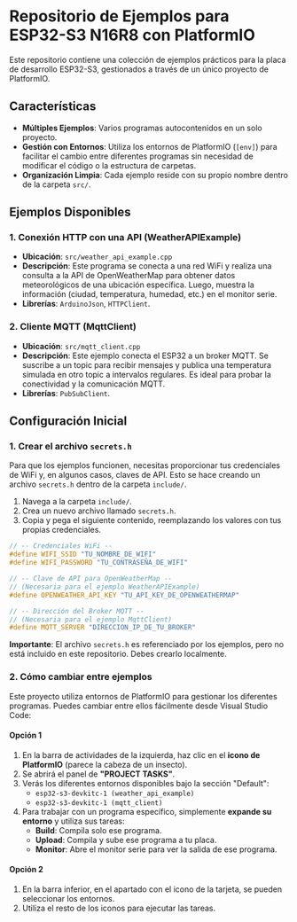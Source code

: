 # Repositorio de Ejemplos para ESP32-S3 N16R8 con PlatformIO

Este repositorio contiene una colección de ejemplos prácticos para la placa de desarrollo ESP32-S3, gestionados a través de un único proyecto de PlatformIO.

## Características

- **Múltiples Ejemplos**: Varios programas autocontenidos en un solo proyecto.
- **Gestión con Entornos**: Utiliza los entornos de PlatformIO (`[env]`) para facilitar el cambio entre diferentes programas sin necesidad de modificar el código o la estructura de carpetas.
- **Organización Limpia**: Cada ejemplo reside con su propio nombre dentro de la carpeta `src/`.

## Ejemplos Disponibles

### 1. Conexión HTTP con una API (WeatherAPIExample)

- **Ubicación**: `src/weather_api_example.cpp`
- **Descripción**: Este programa se conecta a una red WiFi y realiza una consulta a la API de OpenWeatherMap para obtener datos meteorológicos de una ubicación específica. Luego, muestra la información (ciudad, temperatura, humedad, etc.) en el monitor serie.
- **Librerías**: `ArduinoJson`, `HTTPClient`.

### 2. Cliente MQTT (MqttClient)

- **Ubicación**: `src/mqtt_client.cpp`
- **Descripción**: Este ejemplo conecta el ESP32 a un broker MQTT. Se suscribe a un topic para recibir mensajes y publica una temperatura simulada en otro topic a intervalos regulares. Es ideal para probar la conectividad y la comunicación MQTT.
- **Librerías**: `PubSubClient`.

## Configuración Inicial

### 1. Crear el archivo `secrets.h`

Para que los ejemplos funcionen, necesitas proporcionar tus credenciales de WiFi y, en algunos casos, claves de API. Esto se hace creando un archivo `secrets.h` dentro de la carpeta `include/`.

1.  Navega a la carpeta `include/`.
2.  Crea un nuevo archivo llamado `secrets.h`.
3.  Copia y pega el siguiente contenido, reemplazando los valores con tus propias credenciales.

```cpp
// -- Credenciales WiFi --
#define WIFI_SSID "TU_NOMBRE_DE_WIFI"
#define WIFI_PASSWORD "TU_CONTRASEÑA_DE_WIFI"

// -- Clave de API para OpenWeatherMap --
// (Necesaria para el ejemplo WeatherAPIExample)
#define OPENWEATHER_API_KEY "TU_API_KEY_DE_OPENWEATHERMAP"

// -- Dirección del Broker MQTT --
// (Necesaria para el ejemplo MqttClient)
#define MQTT_SERVER "DIRECCION_IP_DE_TU_BROKER"
```

**Importante**: El archivo `secrets.h` es referenciado por los ejemplos, pero no está incluido en este repositorio. Debes crearlo localmente.

### 2. Cómo cambiar entre ejemplos

Este proyecto utiliza entornos de PlatformIO para gestionar los diferentes programas. Puedes cambiar entre ellos fácilmente desde Visual Studio Code:

#### Opción 1

1.  En la barra de actividades de la izquierda, haz clic en el **icono de PlatformIO** (parece la cabeza de un insecto).
2.  Se abrirá el panel de **"PROJECT TASKS"**.
3.  Verás los diferentes entornos disponibles bajo la sección "Default":
    *   `esp32-s3-devkitc-1 (weather_api_example)`
    *   `esp32-s3-devkitc-1 (mqtt_client)`
4.  Para trabajar con un programa específico, simplemente **expande su entorno** y utiliza sus tareas:
    *   **Build**: Compila solo ese programa.
    *   **Upload**: Compila y sube ese programa a tu placa.
    *   **Monitor**: Abre el monitor serie para ver la salida de ese programa.
  
#### Opción 2

1. En la barra inferior, en el apartado con el icono de la tarjeta, se pueden seleccionar los entornos.
2. Utiliza el resto de los iconos para ejecutar las tareas.
